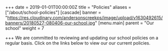 +++
date = 2019-01-01T00:00:00Z
title = "Policies"
aliases = ["/about/school-policies"]
[cascade]
banner = "https://res.cloudinary.com/andersonscreekps/image/upload/v1630492615/banners/20180527-080406-our-school.jpg"
[menu.main]
parent = "Our school"
weight = 7

+++
We are committed to reviewing and updating our school policies on a regular basis.  Click on the links below to view our our current policies.
